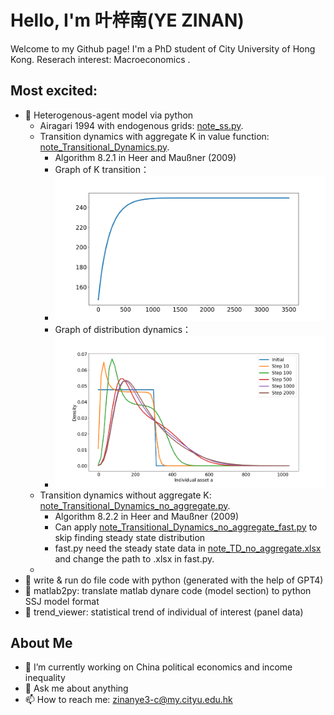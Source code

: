 # Hello, I'm 叶梓南(YE ZINAN)

Welcome to my Github page! I'm a PhD student of City University of Hong Kong. Reserach interest: Macroeconomics .

## Most excited:
- 🌱 Heterogenous-agent model via python
  -   Airagari 1994 with endogenous grids: [note_ss.py](https://github.com/YE-ZINAN/YE-ZINAN.github.io/blob/main/Heterogenous-agent%20model%20via%20Python/note_ss.py).
  -   Transition dynamics with aggregate K in value function: [note_Transitional_Dynamics.py](https://github.com/YE-ZINAN/YE-ZINAN.github.io/blob/main/Heterogenous-agent%20model%20via%20Python/note_Transitional_Dynamics.py).
      -   Algorithm 8.2.1 in Heer and Maußner (2009)
      -   Graph of K transition：
      -   ![Graph of K transition](https://github.com/YE-ZINAN/YE-ZINAN.github.io/blob/main/Heterogenous-agent%20model%20via%20Python/TD_K_path.png)
      -   Graph of distribution dynamics：
      -   ![Graph of distribution dynamics](https://github.com/YE-ZINAN/YE-ZINAN.github.io/blob/main/Heterogenous-agent%20model%20via%20Python/TD_distribution_dynamics.png)
  -   Transition dynamics without aggregate K: [note_Transitional_Dynamics_no_aggregate.py](https://github.com/YE-ZINAN/YE-ZINAN.github.io/blob/main/Heterogenous-agent%20model%20via%20Python/note_Transitional_Dynamics_no_aggregate.py).
      -   Algorithm 8.2.2 in Heer and Maußner (2009)
      -   Can apply [note_Transitional_Dynamics_no_aggregate_fast.py](https://github.com/YE-ZINAN/YE-ZINAN.github.io/blob/main/Heterogenous-agent%20model%20via%20Python/note_Transitional_Dynamics_no_aggregate_fast.py) to skip finding steady state distribution
      -   fast.py need the steady state data in [note_TD_no_aggregate.xlsx](https://github.com/YE-ZINAN/YE-ZINAN.github.io/blob/main/Heterogenous-agent%20model%20via%20Python/note_TD_no_aggregate.xlsx) and change the path to .xlsx in fast.py.
  -   
- 🌱 write & run do file code with python (generated with the help of GPT4)
- 🌱 matlab2py: translate matlab dynare code (model section) to python SSJ model format
- 🌱 trend_viewer: statistical trend of individual of interest (panel data)
## About Me

- 🔭 I’m currently working on China political economics and income inequality
- 💬 Ask me about anything
- 📫 How to reach me: zinanye3-c@my.cityu.edu.hk

